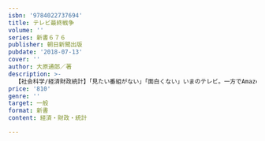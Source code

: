 ```yaml
---
isbn: '9784022737694'
title: テレビ最終戦争
volume: ''
series: 新書６７６
publisher: 朝日新聞出版
pubdate: '2018-07-13'
cover: ''
author: 大原通郎／著
description: >-
  【社会科学/経済財政統計】「見たい番組がない」「面白くない」いまのテレビ。一方でAmazon、ネットフリックスが日本の放送業界をのみ込もうしている。再生の道はあるのか？　米国巨大メディア企業の動向を探りながら、"メディアの王様"テレビの未来を見通す。
price: '810'
genre: ''
target: 一般
format: 新書
content: 経済・財政・統計

---
```

